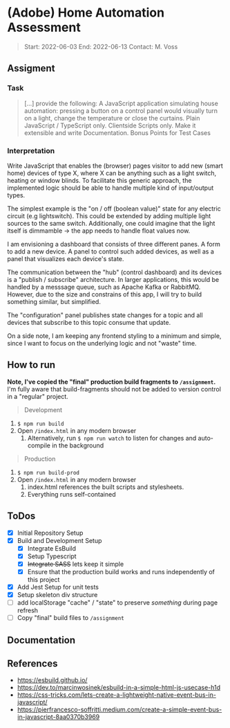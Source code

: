 # (Adobe) Home Automation Assessment

> Start: 2022-06-03
> End: 2022-06-13
> Contact: M. Voss

## Assigment

### Task

> [...] provide the following: A JavaScript application simulating house automation: pressing a button on a control
> panel would visually turn on a light, change the temperature or close the curtains.
> Plain JavaScript / TypeScript only.
> Clientside Scripts only.
> Make it extensible and write Documentation.
> Bonus Points for Test Cases

### Interpretation

Write JavaScript that enables the (browser) pages visitor to add new (smart home) devices of type X, where X can be
anything such as a light switch, heating or window blinds.
To facilitate this generic approach, the implemented logic should be able to handle multiple kind of input/output types.

The simplest example is the "on / off (boolean value)" state for any electric circuit (e.g lightswitch).
This could be extended by adding multiple light sources to the same switch.
Additionally, one could imagine that the light itself is dimmamble -> the app needs to handle float values now.

I am envisioning a dashboard that consists of three different panes.
A form to add a new device.
A panel to control such added devices, as well as a panel that visualizes each device's state.

The communication between the "hub" (control dashboard) and its devices is a "publish / subscribe" architecture.
In larger applications, this would be handled by a messsage queue, such as Apache Kafka or RabbitMQ.
However, due to the size and constrains of this app, I will try to build something similar, but simplified.

The "configuration"
panel publishes state changes for a topic and all devices that subscribe to this topic consume that update.

On a side note, I am keeping any frontend styling to a minimum and simple,
since I want to focus on the underlying logic and not "waste" time.

## How to run

**Note, I've copied the "final" production build fragments to `/assignment`.**
I'm fully aware that build-fragments should not be added to version control in a "regular" project.

> Development

1. `$ npm run build`
2. Open `/index.html` in any modern browser
    1. Alternatively, run `$ npm run watch` to listen for changes and auto-compile in the background

> Production

1. `$ npm run build-prod`
2. Open `/index.html` in any modern browser
    1. index.html references the built scripts and stylesheets.
    2. Everything runs self-contained

## ToDos

- [x] Initial Repository Setup
- [x] Build and Development Setup
    - [x] Integrate EsBuild
    - [x] Setup Typescript
    - [x] ~~Integrate SASS~~ lets keep it simple
    - [x] Ensure that the production build works and runs independently of this project
- [x] Add Jest Setup for unit tests
- [x] Setup skeleton div structure
- [ ] add localStorage "cache" / "state" to preserve *something* during page refresh
- [ ] Copy "final" build files to `/assignment`

## Documentation

## References

- <https://esbuild.github.io/>
- <https://dev.to/marcinwosinek/esbuild-in-a-simple-html-js-usecase-h1d>
- <https://css-tricks.com/lets-create-a-lightweight-native-event-bus-in-javascript/>
- <https://pierfrancesco-soffritti.medium.com/create-a-simple-event-bus-in-javascript-8aa0370b3969>
